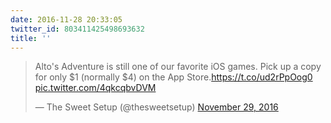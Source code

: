 ```yaml
---
date: 2016-11-28 20:33:05
twitter_id: 803411425498693632
title: ''
---
```


<blockquote class="twitter-tweet"><p lang="en" dir="ltr">Alto&#39;s Adventure is still one of our favorite iOS games. Pick up a copy for only $1 (normally $4) on the App Store.<a href="https://t.co/ud2rPpOog0">https://t.co/ud2rPpOog0</a> <a href="https://t.co/4qkcqbvDVM">pic.twitter.com/4qkcqbvDVM</a></p>&mdash; The Sweet Setup (@thesweetsetup) <a href="https://twitter.com/thesweetsetup/status/803411153070256128?ref_src=twsrc%5Etfw">November 29, 2016</a></blockquote>
<script async src="https://platform.twitter.com/widgets.js" charset="utf-8"></script>
